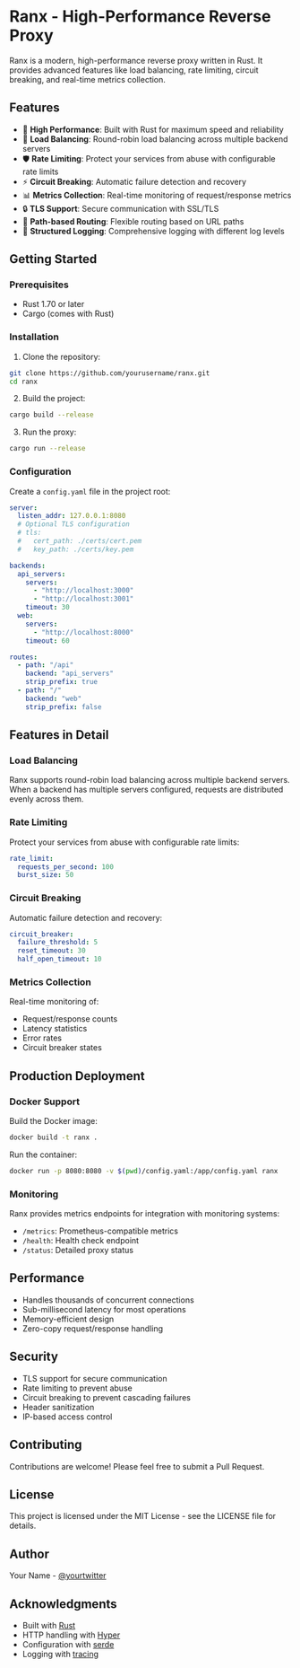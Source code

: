 # Ranx - High-Performance Reverse Proxy

Ranx is a modern, high-performance reverse proxy written in Rust. It provides advanced features like load balancing, rate limiting, circuit breaking, and real-time metrics collection.

## Features

- 🚀 **High Performance**: Built with Rust for maximum speed and reliability
- 🔄 **Load Balancing**: Round-robin load balancing across multiple backend servers
- 🛡️ **Rate Limiting**: Protect your services from abuse with configurable rate limits
- ⚡ **Circuit Breaking**: Automatic failure detection and recovery
- 📊 **Metrics Collection**: Real-time monitoring of request/response metrics
- 🔒 **TLS Support**: Secure communication with SSL/TLS
- 🎯 **Path-based Routing**: Flexible routing based on URL paths
- 📝 **Structured Logging**: Comprehensive logging with different log levels

## Getting Started

### Prerequisites

- Rust 1.70 or later
- Cargo (comes with Rust)

### Installation

1. Clone the repository:
```bash
git clone https://github.com/yourusername/ranx.git
cd ranx
```

2. Build the project:
```bash
cargo build --release
```

3. Run the proxy:
```bash
cargo run --release
```

### Configuration

Create a `config.yaml` file in the project root:

```yaml
server:
  listen_addr: 127.0.0.1:8080
  # Optional TLS configuration
  # tls:
  #   cert_path: ./certs/cert.pem
  #   key_path: ./certs/key.pem

backends:
  api_servers:
    servers:
      - "http://localhost:3000"
      - "http://localhost:3001"
    timeout: 30
  web:
    servers:
      - "http://localhost:8000"
    timeout: 60

routes:
  - path: "/api"
    backend: "api_servers"
    strip_prefix: true
  - path: "/"
    backend: "web"
    strip_prefix: false
```

## Features in Detail

### Load Balancing

Ranx supports round-robin load balancing across multiple backend servers. When a backend has multiple servers configured, requests are distributed evenly across them.

### Rate Limiting

Protect your services from abuse with configurable rate limits:

```yaml
rate_limit:
  requests_per_second: 100
  burst_size: 50
```

### Circuit Breaking

Automatic failure detection and recovery:

```yaml
circuit_breaker:
  failure_threshold: 5
  reset_timeout: 30
  half_open_timeout: 10
```

### Metrics Collection

Real-time monitoring of:
- Request/response counts
- Latency statistics
- Error rates
- Circuit breaker states

## Production Deployment

### Docker Support

Build the Docker image:
```bash
docker build -t ranx .
```

Run the container:
```bash
docker run -p 8080:8080 -v $(pwd)/config.yaml:/app/config.yaml ranx
```

### Monitoring

Ranx provides metrics endpoints for integration with monitoring systems:
- `/metrics`: Prometheus-compatible metrics
- `/health`: Health check endpoint
- `/status`: Detailed proxy status

## Performance

- Handles thousands of concurrent connections
- Sub-millisecond latency for most operations
- Memory-efficient design
- Zero-copy request/response handling

## Security

- TLS support for secure communication
- Rate limiting to prevent abuse
- Circuit breaking to prevent cascading failures
- Header sanitization
- IP-based access control

## Contributing

Contributions are welcome! Please feel free to submit a Pull Request.

## License

This project is licensed under the MIT License - see the LICENSE file for details.

## Author

Your Name - [@yourtwitter](https://twitter.com/yourtwitter)

## Acknowledgments

- Built with [Rust](https://www.rust-lang.org/)
- HTTP handling with [Hyper](https://github.com/hyperium/hyper)
- Configuration with [serde](https://github.com/serde-rs/serde)
- Logging with [tracing](https://github.com/tokio-rs/tracing)
